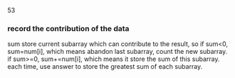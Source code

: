 53

### record the contribution of the data

sum store current subarray which can contribute to the result, so if sum<0, sum=num[i], which means abandon last subarray, count the new subarray. if sum>=0, sum+=num[i], which means it store the sum of this subarray.
each time, use answer to store the greatest sum of each subarray.